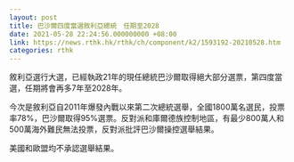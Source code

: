 ```yaml
---
layout: post
title: 巴沙爾四度當選敘利亞總統　任期至2028
date: 2021-05-28 22:24:56.000000000 +08:00
link: https://news.rthk.hk/rthk/ch/component/k2/1593192-20210528.htm
categories: rthk
---
```


敘利亞選行大選，已經執政21年的現任總統巴沙爾取得絕大部分選票，第四度當選，任期將會再多7年至2028年。

今次是敘利亞自2011年爆發內戰以來第二次總統選舉，全國1800萬名選民，投票率78%，巴沙爾取得95%選票。反對派和庫爾德族控制地區，有最少800萬人和500萬海外難民無法投票，反對派批評巴沙爾操控選舉結果。

美國和歐盟均不承認選舉結果。

